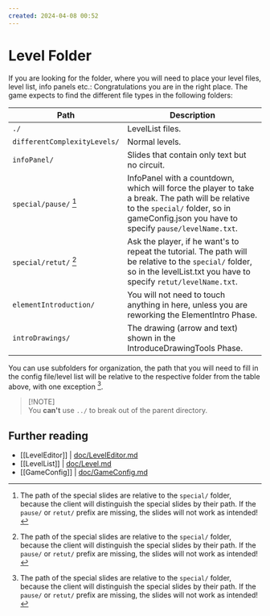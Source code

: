```yaml
---
created: 2024-04-08 00:52
---
```


# Level Folder
If you are looking for the folder, where you will need to place your level files, level list, info panels etc.: Congratulations you are in the right place.
The game expects to find the different file types in the following folders:

| Path                         | Description                                                 |
| ---------------------------- | ----------------------------------------------------------- |
| `./`                         | LevelList files.                                            |
| `differentComplexityLevels/` | Normal levels.                                              |
| `infoPanel/`                 | Slides that contain only text but no circuit.               |
| `special/pause/` [^1]        | InfoPanel with a countdown, which will force the player to take a break. The path will be relative to the `special/` folder, so in gameConfig.json you have to specify `pause/levelName.txt`. |
| `special/retut/` [^1]        | Ask the player, if he want's to repeat the tutorial. The path will be relative to the `special/` folder, so in the levelList.txt you have to specify `retut/levelName.txt`. |
| `elementIntroduction/`       | You will not need to touch anything in here, unless you are reworking the ElementIntro Phase. |
| `introDrawings/`             | The drawing (arrow and text) shown in the IntroduceDrawingTools Phase. |

You can use subfolders for organization, the path that you will need to fill in the config file/level list will be relative to the respective folder from the table above, with one exception [^1].

[^1]: The path of the special slides are relative to the `special/` folder, because the client will distinguish the special slides by their path. If the `pause/` or `retut/` prefix are missing, the slides will not work as intended!

> [!NOTE]\
> You **can't** use `../` to break out of the parent directory.

## Further reading
- [[LevelEditor]] | [doc/LevelEditor.md](/doc/LevelEditor.md)
- [[LevelList]] | [doc/Level.md](/doc/LevelList.md)
- [[GameConfig]] | [doc/GameConfig.md](/doc/GameConfig.md)
